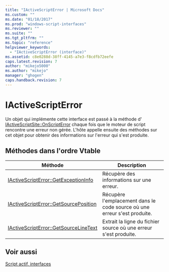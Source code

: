 ```yaml
---
title: "IActiveScriptError | Microsoft Docs"
ms.custom: ""
ms.date: "01/18/2017"
ms.prod: "windows-script-interfaces"
ms.reviewer: ""
ms.suite: ""
ms.tgt_pltfrm: ""
ms.topic: "reference"
helpviewer_keywords: 
  - "IActiveScriptError (interface)"
ms.assetid: c8e0288d-38ff-4145-a7e3-f8cdfb72eefe
caps.latest.revision: 7
author: "mikejo5000"
ms.author: "mikejo"
manager: "ghogen"
caps.handback.revision: 7
---
```

# IActiveScriptError
Un objet qui implémente cette interface est passé à la méthode d' [IActiveScriptSite::OnScriptError](../../winscript/reference/iactivescriptsite-onscripterror.md) chaque fois que le moteur de script rencontre une erreur non gérée.  L'hôte appelle ensuite des méthodes sur cet objet pour obtenir des informations sur l'erreur qui s'est produite.  
  
## Méthodes dans l'ordre Vtable  
  
|Méthode|Description|  
|-------------|-----------------|  
|[IActiveScriptError::GetExceptionInfo](../../winscript/reference/iactivescripterror-getexceptioninfo.md)|Récupère des informations sur une erreur.|  
|[IActiveScriptError::GetSourcePosition](../../winscript/reference/iactivescripterror-getsourceposition.md)|Récupère l'emplacement dans le code source où une erreur s'est produite.|  
|[IActiveScriptError::GetSourceLineText](../../winscript/reference/iactivescripterror-getsourcelinetext.md)|Extrait la ligne du fichier source où une erreur s'est produite.|  
  
## Voir aussi  
 [Script actif, interfaces](../../winscript/reference/active-script-interfaces.md)